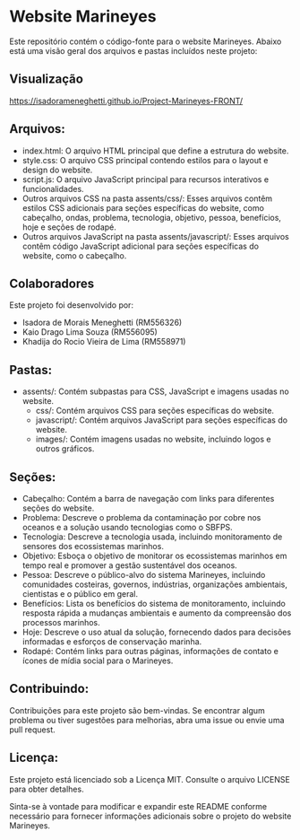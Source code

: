 # Website Marineyes

Este repositório contém o código-fonte para o website Marineyes. Abaixo está uma visão geral dos arquivos e pastas incluídos neste projeto:

## Visualização
https://isadorameneghetti.github.io/Project-Marineyes-FRONT/

## Arquivos:
- index.html: O arquivo HTML principal que define a estrutura do website.
- style.css: O arquivo CSS principal contendo estilos para o layout e design do website.
- script.js: O arquivo JavaScript principal para recursos interativos e funcionalidades.
- Outros arquivos CSS na pasta assents/css/: Esses arquivos contêm estilos CSS adicionais para seções específicas do website, como cabeçalho, ondas, problema, tecnologia, objetivo, pessoa, benefícios, hoje e seções de rodapé.
- Outros arquivos JavaScript na pasta assents/javascript/: Esses arquivos contêm código JavaScript adicional para seções específicas do website, como o cabeçalho.

## Colaboradores

Este projeto foi desenvolvido por:

- Isadora de Morais Meneghetti (RM556326)
- Kaio Drago Lima Souza (RM556095)
- Khadija do Rocio Vieira de Lima (RM558971)

## Pastas:
- assents/: Contém subpastas para CSS, JavaScript e imagens usadas no website.
  - css/: Contém arquivos CSS para seções específicas do website.
  - javascript/: Contém arquivos JavaScript para seções específicas do website.
  - images/: Contém imagens usadas no website, incluindo logos e outros gráficos.

## Seções:
- Cabeçalho: Contém a barra de navegação com links para diferentes seções do website.
- Problema: Descreve o problema da contaminação por cobre nos oceanos e a solução usando tecnologias como o SBFPS.
- Tecnologia: Descreve a tecnologia usada, incluindo monitoramento de sensores dos ecossistemas marinhos.
- Objetivo: Esboça o objetivo de monitorar os ecossistemas marinhos em tempo real e promover a gestão sustentável dos oceanos.
- Pessoa: Descreve o público-alvo do sistema Marineyes, incluindo comunidades costeiras, governos, indústrias, organizações ambientais, cientistas e o público em geral.
- Benefícios: Lista os benefícios do sistema de monitoramento, incluindo resposta rápida a mudanças ambientais e aumento da compreensão dos processos marinhos.
- Hoje: Descreve o uso atual da solução, fornecendo dados para decisões informadas e esforços de conservação marinha.
- Rodapé: Contém links para outras páginas, informações de contato e ícones de mídia social para o Marineyes.

## Contribuindo:
Contribuições para este projeto são bem-vindas. Se encontrar algum problema ou tiver sugestões para melhorias, abra uma issue ou envie uma pull request.

## Licença:
Este projeto está licenciado sob a Licença MIT. Consulte o arquivo LICENSE para obter detalhes.

Sinta-se à vontade para modificar e expandir este README conforme necessário para fornecer informações adicionais sobre o projeto do website Marineyes.
